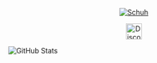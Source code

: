 <p align="center">
  <a href="https://github.com/Schuh1337">
    <img src="https://readme-typing-svg.demolab.com?font=Fira+Code&size=33&duration=3333&color=a600ff&center=true&vCenter=true&width=333&lines=%20Schuh" alt="Schuh">
  </a>
</p>

<p align="center">
  <a href="https://discord.com/users/492707412504215552">
    <img width="32px" alt="Discord" src="https://cdn.prod.website-files.com/6257adef93867e50d84d30e2/636e0a69f118df70ad7828d4_icon_clyde_blurple_RGB.svg"/>
  </a>
</p>

![GitHub Stats](https://github-readme-stats.vercel.app/api/top-langs/?username=Schuh1337)
